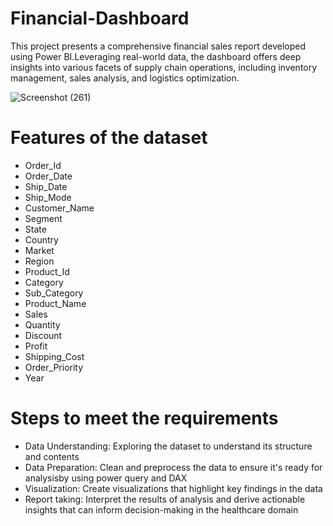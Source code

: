 # Financial-Dashboard

This project presents a comprehensive financial sales report developed using Power BI.Leveraging real-world data, the dashboard offers deep insights into various facets of supply chain operations, including inventory management, sales analysis, and logistics optimization.




![Screenshot (261)](https://github.com/user-attachments/assets/02e5247e-e0d9-42f4-a60a-e77deb6bdd73)


# Features of the dataset

* Order_Id 
* Order_Date
* Ship_Date
* Ship_Mode 
* Customer_Name
* Segment 
* State
* Country
* Market
* Region
* Product_Id 
* Category
* Sub_Category
* Product_Name 
* Sales 
* Quantity
* Discount
* Profit
* Shipping_Cost 
* Order_Priority 
* Year

# Steps to meet the requirements

* Data Understanding: Exploring the dataset to understand its structure and contents
* Data Preparation: Clean and preprocess the data to ensure it's ready for analysisby using power query and DAX
* Visualization: Create visualizations that highlight key findings in the data
* Report taking: Interpret the results of analysis and derive actionable insights that can inform decision-making in the healthcare domain
